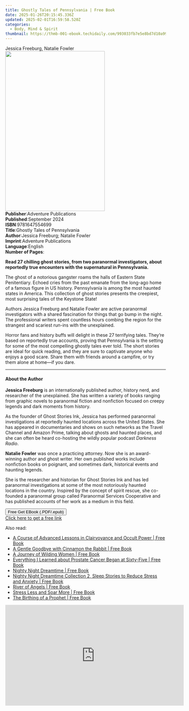 ```yaml
---
title: Ghostly Tales of Pennsylvania | Free Book
date: 2025-01-26T20:15:45.336Z
updated: 2025-02-01T16:59:58.520Z
categories:
  - Body, Mind & Spirit
thumbnail: https://thmb-001-ebook.techidaily.com/993033fb7e5e8bd7d10a99d0d66956620c836ae71e2c853919d9f0d3ddc0dd8e.jpg
---
```

<main id="book-container">
  <div class="flex flex-col">
    <div class="book-brief flex-1 py-6 px-4 sm:p-6 md:py-10 md:px-8">
      <!-- brief-->
      <div class="book-brief-main">Jessica Freeburg, Natalie Fowler</div>
    </div>
    <div
      class="book-meta-info flex-1 grid gap-4 col-start-1 col-end-3 row-start-1 sm:mb-6 sm:grid-cols-4 lg:gap-6 lg:col-start-2 lg:row-end-6 lg:row-span-6 lg:mb-0"
    >
      <div
        class="book-meta-info-left place-content-center mt-4 p-4 text-sm leading-6 col-start-2 col-span-2 dark:text-slate-400"
      >
        <img
          class="w-full h-500 object-cover rounded-lg sm:h-255 sm:col-span-2 lg:col-span-full"
          src="https://img-001-ebook.techidaily.com/7f9490de9b4be91357b3b276543c213c028d84677068ca7cd91174dec44e8816.jpg"
          alt=""
          width="312"
          height="500"
        />
      </div>
      <div
        class="book-meta-info-right mt-2 col-start-1 row-start-2 col-span-3 self-center"
      >
        <!-- meta data  -->
        <div class="flex flex-col px-4 md:px-8">
          <div class="flex-1">
            <strong>Publisher</strong>:<span class="px-2"
              >Adventure Publications</span
            >
          </div>
          <div class="flex-1">
            <strong>Published</strong>:<span class="px-2">September 2024</span>
          </div>
          <div class="flex-1">
            <strong>ISBN</strong>:<span class="px-2">9781647554699</span>
          </div>
          <div class="flex-1">
            <strong>Title</strong>:<span class="px-2"
              >Ghostly Tales of Pennsylvania</span
            >
          </div>
          <div class="flex-1">
            <strong>Author</strong>:<span class="px-2"
              >Jessica Freeburg; Natalie Fowler</span
            >
          </div>
          <div class="flex-1">
            <strong>Imprint</strong>:<span class="px-2"
              >Adventure Publications</span
            >
          </div>
          <div class="flex-1">
            <strong>Language</strong>:<span class="px-2">English</span>
          </div>
          <div class="flex-1">
            <strong>Number of Pages</strong>:<span class="px-2"></span>
          </div>
        </div>
      </div>
    </div>
    <div class="book-description flex-1 py-6 px-4 sm:p-6 md:py-10 md:px-8">
      <div class="book-description-main">
        <div accordion-content="" id="description">
          <p>
            <b
              >Read 27 chilling ghost stories, from two paranormal
              investigators, about reportedly true encounters with the
              supernatural in Pennsylvania.</b
            >
          </p>
          <p>
            The ghost of a notorious gangster roams the halls of Eastern State
            Penitentiary. Echoed cries from the past emanate from the long-ago
            home of a famous figure in US history. Pennsylvania is among the
            most haunted states in America. This collection of ghost stories
            presents the creepiest, most surprising tales of the Keystone State!
          </p>
          <p>
            Authors Jessica Freeburg and Natalie Fowler are active paranormal
            investigators with a shared fascination for things that go bump in
            the night. The professional writers spent countless hours combing
            the region for the strangest and scariest run-ins with the
            unexplained.
          </p>
          <p>
            Horror fans and history buffs will delight in these 27 terrifying
            tales. They’re based on reportedly true accounts, proving that
            Pennsylvania is the setting for some of the most compelling ghostly
            tales ever told. The short stories are ideal for quick reading, and
            they are sure to captivate anyone who enjoys a good scare. Share
            them with friends around a campfire, or try them alone at home—if
            you dare.
          </p>
        </div>
        <div class="accordion-fader"></div>
      </div>
    </div>
    <div class="book-excerpts flex-1 py-6 px-4 sm:p-6 md:py-10 md:px-8">
      <!-- excerpts-->
      <div class="book-excerpts-main">
        <hr />
        <h4 class="placeholder placeholder-heading">
          <span>About the Author</span>
        </h4>
        <p></p>
        <p>
          <b>Jessica Freeburg</b> is an internationally published author,
          history nerd, and researcher of the unexplained. She has written a
          variety of books ranging from graphic novels to paranormal fiction and
          nonfiction focused on creepy legends and dark moments from history.
        </p>
        <p>
          As the founder of Ghost Stories Ink, Jessica has performed paranormal
          investigations at reportedly haunted locations across the United
          States. She has appeared in documentaries and shows on such networks
          as the Travel Channel and Amazon Prime, talking about ghosts and
          haunted places, and she can often be heard co-hosting the wildly
          popular podcast <i>Darkness Radio</i>.
        </p>
        <p>
          <b>Natalie Fowler</b> was once a practicing attorney. Now she is an
          award-winning author and ghost writer. Her own published works include
          nonfiction books on poignant, and sometimes dark, historical events
          and haunting legends.
        </p>
        <p>
          She is the researcher and historian for Ghost Stories Ink and has led
          paranormal investigations at some of the most notoriously haunted
          locations in the country. Inspired by the concept of spirit rescue,
          she co-founded a paranormal group called Paranormal Services
          Cooperative and has published accounts of her work as a medium in this
          field.
        </p>
        <p></p>
      </div>
    </div>
    <div
      class="book-about-author flex-1 py-6 px-4 sm:p-6 md:py-10 md:px-8"
    ></div>
    <div class="book-free-get flex-1 py-6 px-4 sm:p-6 md:py-10 md:px-8">
      <button
        id="btn-free-get"
        class="bg-blue-500 hover:bg-blue-700 text-white font-bold py-2 px-4 rounded"
      >
        Free Get EBook (.PDF/.epub)
      </button>
      <div id="countdown-display" class="px-2 text-lg mt-2"></div>
      <a
        id="free-link"
        class="hidden bg-blue-500 hover:bg-blue-700 text-white font-bold py-2 px-4 rounded"
        href="https://www.ebooks.com/en-us/book/211385763/ghostly-tales-of-pennsylvania/jessica-freeburg/"
        target="_blank"
        >Click here to get a free link</a
      >
    </div>
    <script>
      let countdownTime = 0;
      let countdownInterval = null;
      document
        .getElementById('btn-free-get')
        .addEventListener('click', startCountdown);
      function startCountdown() {
        countdownTime = new Date().getTime() + 60000 * 3;
        countdownInterval = setInterval(updateCountdown, 1000);
        document.getElementById('btn-free-get').disabled = true;
        document
          .getElementById('btn-free-get')
          .classList.add('bg-gray-500', 'cursor-not-allowed');
      }
      function updateCountdown() {
        let currentTime = new Date().getTime();
        let timeLeft = countdownTime - currentTime;
        let secondsLeft = Math.floor(timeLeft / 1000);
        document.getElementById('countdown-display').innerHTML =
          `Remaining time: ${secondsLeft} seconds.`;
        if (secondsLeft <= 0) {
          clearInterval(countdownInterval);
          document.getElementById('btn-free-get').classList.add('hidden');
          document.getElementById('free-link').classList.remove('hidden');
          document.getElementById('countdown-display').innerHTML = '';
        }
      }
    </script>
  </div>
</main>

<ins class="adsbygoogle"
      style="display:block"
      data-ad-client="ca-pub-7571918770474297"
      data-ad-slot="8358498916"
      data-ad-format="auto"
      data-full-width-responsive="true"></ins>
    

<span class="atpl-alsoreadstyle">Also read:</span>
<div><ul>
<li><a href="https://novels-ebooks.techidaily.com/210714875-9781528798495-a-course-of-advanced-lessons-in-clairvoyance-and-occult-power/"><u>A Course of Advanced Lessons in Clairvoyance and Occult Power | Free Book</u></a></li>
<li><a href="https://novels-ebooks.techidaily.com/210713619-9781739165321-a-gentle-goodbye-with-cinnamon-the-rabbit/"><u>A Gentle Goodbye with Cinnamon the Rabbit | Free Book</u></a></li>
<li><a href="https://novels-ebooks.techidaily.com/210714961-9781739194710-a-journey-of-wilding-women/"><u>A Journey of Wilding Women | Free Book</u></a></li>
<li><a href="https://novels-ebooks.techidaily.com/210714897-9798822908178-everything-i-learned-about-prostate-cancer-began-at-sixty-five/"><u>Everything I Learned about Prostate Cancer Began at Sixty-Five | Free Book</u></a></li>
<li><a href="https://novels-ebooks.techidaily.com/210714949-9781959656050-nighty-night-dreamtime/"><u>Nighty Night Dreamtime | Free Book</u></a></li>
<li><a href="https://novels-ebooks.techidaily.com/210714968-9781959656067-nighty-night-dreamtime-collection-2-sleep-stories-to-reduce-stress-and-anxiety/"><u>Nighty Night Dreamtime Collection 2, Sleep Stories to Reduce Stress and Anxiety | Free Book</u></a></li>
<li><a href="https://novels-ebooks.techidaily.com/210714746-9780984511990-river-of-angels/"><u>River of Angels | Free Book</u></a></li>
<li><a href="https://novels-ebooks.techidaily.com/210713689-9798885409599-stress-less-and-soar-more/"><u>Stress Less and Soar More | Free Book</u></a></li>
<li><a href="https://novels-ebooks.techidaily.com/210713688-9798885408721-the-birthing-of-a-prophet/"><u>The Birthing of a Prophet | Free Book</u></a></li>
</ul></div>

<!-- affiliate ads begin -->
<iframe width="560" height="315" src="https://www.youtube.com/embed/nmj7aVvEeAs?si=OcR7USXKGyLcn09q" title="YouTube video player" frameborder="0" allow="accelerometer; autoplay; clipboard-write; encrypted-media; gyroscope; picture-in-picture; web-share" referrerpolicy="strict-origin-when-cross-origin" allowfullscreen></iframe>
<!-- affiliate ads end -->

